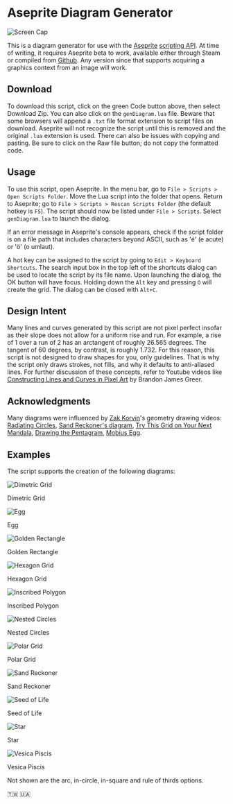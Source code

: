 # Aseprite Diagram Generator

![Screen Cap](screenCap.png)

This is a diagram generator for use with the [Aseprite](https://www.aseprite.org/) [scripting API](https://github.com/aseprite/api). At time of writing, it requires Aseprite beta to work, available either through Steam or compiled from [Github](https://github.com/aseprite/aseprite/tree/beta). Any version since that supports acquiring a graphics context from an image will work.

## Download

To download this script, click on the green Code button above, then select Download Zip. You can also click on the `genDiagram.lua` file. Beware that some browsers will append a `.txt` file format extension to script files on download. Aseprite will not recognize the script until this is removed and the original `.lua` extension is used. There can also be issues with copying and pasting. Be sure to click on the Raw file button; do not copy the formatted code.

## Usage

To use this script, open Aseprite. In the menu bar, go to `File > Scripts > Open Scripts Folder`. Move the Lua script into the folder that opens. Return to Aseprite; go to `File > Scripts > Rescan Scripts Folder` (the default hotkey is `F5`). The script should now be listed under `File > Scripts`. Select `genDiagram.lua` to launch the dialog.

If an error message in Aseprite's console appears, check if the script folder is on a file path that includes characters beyond ASCII, such as 'é' (e acute) or 'ö' (o umlaut).

A hot key can be assigned to the script by going to `Edit > Keyboard Shortcuts`. The search input box in the top left of the shortcuts dialog can be used to locate the script by its file name. Upon launching the dialog, the OK button will have focus. Holding down the `Alt` key and pressing `O` will create the grid. The dialog can be closed with `Alt+C`.

## Design Intent

Many lines and curves generated by this script are not pixel perfect insofar as their slope does not allow for a uniform rise and run. For example, a rise of 1 over a run of 2 has an arctangent of roughly 26.565 degrees. The tangent of 60 degrees, by contrast, is roughly 1.732. For this reason, this script is not designed to draw shapes for you, only guidelines. That is why the script only draws strokes, not fills, and why it defaults to anti-aliased lines. For further discussion of these concepts, refer to Youtube videos like [Constructing Lines and Curves in Pixel Art](https://www.youtube.com/watch?v=ye21r27kN9I) by Brandon James Greer.

## Acknowledgments

Many diagrams were influenced by [Zak Korvin](https://www.youtube.com/@ZKorvin)'s geometry drawing videos: [Radiating Circles](https://www.youtube.com/watch?v=zULrMqzxZ1I), [Sand Reckoner's diagram](https://www.youtube.com/watch?v=4cG9RahEpvM), [Try This Grid on Your Next Mandala](https://www.youtube.com/watch?v=vF1Y1avXjF8), [Drawing the Pentagram](https://www.youtube.com/watch?v=BYz08m1HfVw), [Mobius Egg](https://www.youtube.com/watch?v=pQt-wtjOH-E).

## Examples

The script supports the creation of the following diagrams:

![Dimetric Grid](dimetricGrid.png)

Dimetric Grid

![Egg](egg.png)

Egg

![Golden Rectangle](goldenRect.png)

Golden Rectangle

![Hexagon Grid](hexGrid.png)

Hexagon Grid

![Inscribed Polygon](inscribedPoly.png)

Inscribed Polygon

![Nested Circles](nestedCircles.png)

Nested Circles

![Polar Grid](polarGrid.png)

Polar Grid

![Sand Reckoner](sandReckoner.png)

Sand Reckoner

![Seed of Life](seedOfLife.png)

Seed of Life

![Star](star.png)

Star

![Vesica Piscis](vesicaPiscis.png)

Vesica Piscis

Not shown are the arc, in-circle, in-square and rule of thirds options.

🇹🇼 🇺🇦